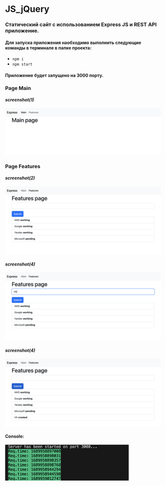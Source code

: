# JS_jQuery

### Статический сайт с использованием Express JS и REST API приложение.

#### Для запуска приложения наобходимо выполнить следующие команды в терминале в папке проекта:
- `npm i`
- `npm start`
####  Приложение будет запущено на 3000 порту.

### Page Main

#### *screenshot(1)*
<img src="./photo_for_readme/1.1.png" width="600">

### Page Features

#### *screenshot(2)*
<img src="./photo_for_readme/1.2.png" width="600">

#### *screenshot(4)*
<img src="./photo_for_readme/1.3.png" width="600">

#### *screenshot(4)*
<img src="./photo_for_readme/1.4.png" width="600">


#### Сonsole:
<img src="./photo_for_readme/2.png" width="400">

